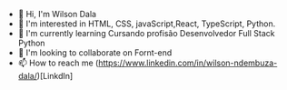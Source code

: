 - 👋 Hi, I'm Wilson Dala
- 👀 I'm interested in HTML, CSS, javaScript,React, TypeScript, Python.
- 🌱 I'm currently learning Cursando profisão Desenvolvedor Full Stack Python
- 💞️ I'm looking to collaborate on Fornt-end
- 📫 How to reach me (https://www.linkedin.com/in/wilson-ndembuza-dala/)[LinkdIn]

<!---
wilsondala/wilsondala is a special ✨ repository because its `README.md` (this file) appears in your GitHub profile.
You can click on the Preview link to take a look at your changes.
--->
